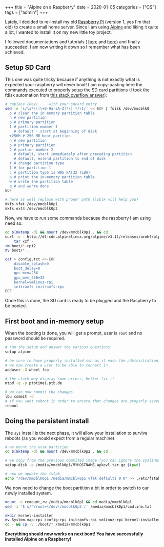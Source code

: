 +++
title = "Alpine on a Raspberry"
date = 2020-01-05
categories = ["OS"]
tags = ["admin"]
+++

Lately, I decided to re-install my old [Raspberry Pi](https://www.raspberrypi.org/)
(version 1, yes I'm that old) to create a small home server.
Since I am using [Alpine](https://alpinelinux.org/) and liking it quite a lot,
I wanted to install it on my new little toy project.

I followed documentations and tutorials (
[here](https://wiki.alpinelinux.org/wiki/Raspberry_Pi) and
[here](https://www.rigon.tk/documentation/alpine-raspberry-pi))
and finally succeeded.
I am now writing it down so I remember what has been achieved.

Setup SD Card
-------------

This one was quite tricky because if anything is not exactly what is expected
your raspberry will never boot! I am copy-pasting here the commands executed
to properly setup the SD card partitions
(I took the fdisk automation from [this stack overflow answer][1]):

```bash
# replace /dev/...  with your sdcard entry
sed -e 's/\s*\([\+0-9a-zA-Z]*\).*/\1/' << EOF | fdisk /dev/mmcblk0
  o # clear the in memory partition table
  n # new partition
  p # primary partition
  1 # partition number 1
    # default - start at beginning of disk
  +256M # 256 MB boot parttion
  n # new partition
  p # primary partition
  2 # partion number 2
    # default, start immediately after preceding partition
    # default, extend partition to end of disk
  t # change partition type
  1 # for partition 1
  c # partition type is W95 FAT32 (LBA)
  p # print the in-memory partition table
  w # write the partition table
  q # and we're done
EOF

# here as well replace with proper path (lsblk will help you)
mkfs.vfat /dev/mmcblk0p1
mkfs.ext4 /dev/mmcblk0p2
```

Now, we have to run some commands because the raspberry I am using need so.

```bash
cd $(mktemp -d) && mount /dev/mmcblk0p1 . && cd .
curl -o - http://dl-cdn.alpinelinux.org/alpine/v3.11/releases/armhf/alpine-rpi-3.11.2-armhf.tar.gz | \
	tar xzf -
rm boot/*-rpi2
mv boot/* .

cat > config.txt <<-EOF
	disable_splash=0
	boot_delay=0
	gpu_mem=256
	gpu_mem_256=32
	kernel=vmlinuz-rpi
	initramfs initramfs-rpi
EOF
```

Once this is done, the SD card is ready to be plugged and the Raspberry to be booted.

First boot and in-memory setup
------------------------------

When the booting is done, you will get a prompt, user is `root` and no password
should be required.

```bash
# run the setup and answer the various questions
setup-alpine

# be sure to have properly installed ssh as it ease the administration,
# we now create a user to be able to connect in
adduser -G wheel foo

# the clock may display some errors, better fix it
ntpd -q -p ptbtime1.ptb.de

# we can now commit the changes
lbu commit -d
# if you want reboot in order to ensure that changes are properly saved
reboot
```

Doing the persistent install
----------------------------

The `sys` install is the next phase, it will allow your installation to survive
reboots (as you would expect from a regular machine).

```bash
# we mount the ext4 partition
cd $(mktemp -d) && mount /dev/mmcblk0p2 . && cd .

# we copy from the previous commited image (you can ignore the syslinux/extlinux errors)
setup-disk -o /media/mmcblk0p1/MYHOSTNAME.apkovl.tar.gz $(pwd)

# now we update the fstab
echo "/dev/mmcblk0p1 /media/mmcblk0p1 vfat defaults 0 0" >> ./etc/fstab

```

We now need to change the boot partition a bit in order to switch to our newly
installed system.

```bash
mount -o remount,rw /media/mmcblk0p1 && cd media/mmcblk0p1
sed -i '$ s/^/root=\/dev\/mmcblk0p2 /' /media/mmcblk0p1/cmdline.txt

mkdir kernel-installer
mv System.map-rpi config-rpi initramfs-rpi vmlinuz-rpi kernel-installer
cd - && cp -v ./boot/* /media/mmcblk0p1
```

__Everything should now works on next boot! You have successfully installed Alpine
on a Raspberry!__

[1]: https://superuser.com/questions/332252/how-to-create-and-format-a-partition-using-a-bash-script#answer-984637

